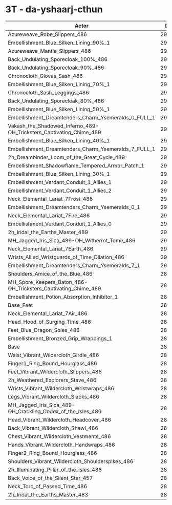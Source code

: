 # 3T - da-yshaarj-cthun
| Actor | DPS | Increase |
|---|:---:|:---:|
|Azureweave_Robe_Slippers_486|296362|2.56%|
|Embellishment_Blue_Silken_Lining_90%_1|295892|2.40%|
|Azureweave_Mantle_Slippers_486|295867|2.39%|
|Back_Undulating_Sporecloak_100%_486|295159|2.15%|
|Back_Undulating_Sporecloak_90%_486|294699|1.99%|
|Chronocloth_Gloves_Sash_486|294477|1.91%|
|Embellishment_Blue_Silken_Lining_70%_1|294451|1.90%|
|Chronocloth_Sash_Leggings_486|294429|1.89%|
|Back_Undulating_Sporecloak_80%_486|293848|1.69%|
|Embellishment_Blue_Silken_Lining_50%_1|292822|1.34%|
|Embellishment_Dreamtenders_Charm_Ysemeralds_0_FULL_1|292733|1.31%|
|Vakash_the_Shadowed_Inferno_489-OH_Tricksters_Captivating_Chime_489|292564|1.25%|
|Embellishment_Blue_Silken_Lining_40%_1|292187|1.12%|
|Embellishment_Dreamtenders_Charm_Ysemeralds_7_FULL_1|291606|0.92%|
|2h_Dreambinder_Loom_of_the_Great_Cycle_489|291514|0.89%|
|Embellishment_Shadowflame_Tempered_Armor_Patch_1|291377|0.84%|
|Embellishment_Blue_Silken_Lining_30%_1|291376|0.84%|
|Embellishment_Verdant_Conduit_1_Allies_1|291076|0.73%|
|Embellishment_Verdant_Conduit_1_Allies_2|291025|0.72%|
|Neck_Elemental_Lariat_7Frost_486|291022|0.71%|
|Embellishment_Dreamtenders_Charm_Ysemeralds_0_1|290999|0.71%|
|Neck_Elemental_Lariat_7Fire_486|290990|0.70%|
|Embellishment_Verdant_Conduit_1_Allies_0|290967|0.70%|
|2h_Iridal_the_Earths_Master_489|290965|0.69%|
|MH_Jagged_Iris_Sica_489-OH_Witherrot_Tome_486|290963|0.69%|
|Neck_Elemental_Lariat_7Earth_486|290734|0.62%|
|Wrists_Allied_Wristguards_of_Time_Dilation_486|290575|0.56%|
|Embellishment_Dreamtenders_Charm_Ysemeralds_7_1|290173|0.42%|
|Shoulders_Amice_of_the_Blue_486|289889|0.32%|
|MH_Spore_Keepers_Baton_486-OH_Tricksters_Captivating_Chime_489|289766|0.28%|
|Embellishment_Potion_Absorption_Inhibitor_1|289674|0.25%|
|Base_Feet|289421|0.16%|
|Neck_Elemental_Lariat_7Air_486|289372|0.14%|
|Head_Hood_of_Surging_Time_486|289325|0.13%|
|Feet_Blue_Dragon_Soles_486|289138|0.06%|
|Embellishment_Bronzed_Grip_Wrappings_1|289025|0.02%|
|Base|288957|0.00%|
|Waist_Vibrant_Wildercloth_Girdle_486|288614|-0.12%|
|Finger1_Ring_Bound_Hourglass_486|288579|-0.13%|
|Feet_Vibrant_Wildercloth_Slippers_486|288546|-0.14%|
|2h_Weathered_Explorers_Stave_486|288519|-0.15%|
|Wrists_Vibrant_Wildercloth_Wristwraps_486|288402|-0.19%|
|Legs_Vibrant_Wildercloth_Slacks_486|288300|-0.23%|
|MH_Jagged_Iris_Sica_489-OH_Crackling_Codex_of_the_Isles_486|288274|-0.24%|
|Head_Vibrant_Wildercloth_Headcover_486|288261|-0.24%|
|Back_Vibrant_Wildercloth_Shawl_486|288151|-0.28%|
|Chest_Vibrant_Wildercloth_Vestments_486|288136|-0.28%|
|Hands_Vibrant_Wildercloth_Handwraps_486|288116|-0.29%|
|Finger2_Ring_Bound_Hourglass_486|288088|-0.30%|
|Shoulders_Vibrant_Wildercloth_Shoulderspikes_486|288020|-0.32%|
|2h_Illuminating_Pillar_of_the_Isles_486|286813|-0.74%|
|Back_Voice_of_the_Silent_Star_457|286801|-0.75%|
|Neck_Torc_of_Passed_Time_486|286707|-0.78%|
|2h_Iridal_the_Earths_Master_483|286361|-0.90%|
